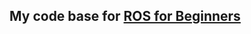 ## My code base for [ROS for Beginners](https://app.theconstructsim.com/#/LearningPath/ros-for-beginners)
